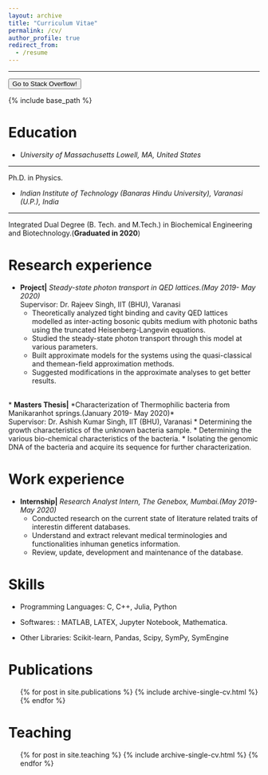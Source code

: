 ```yaml
---
layout: archive
title: "Curriculum Vitae"
permalink: /cv/
author_profile: true
redirect_from:
  - /resume
---
```

<hr>
<form>
  <button formaction="http://stackoverflow.com">Go to Stack Overflow!</button>
</form>
 
{% include base_path %}

Education
======

* *University of Massachusetts Lowell, MA, United States*
------
Ph.D. in Physics.

* *Indian Institute of Technology (Banaras Hindu University), Varanasi (U.P.), India*
------
Integrated Dual Degree (B. Tech. and M.Tech.) in Biochemical Engineering and Biotechnology.(<strong>Graduated in 2020</strong>)

Research experience
======
* <strong>Project|</strong> *Steady-state photon transport in QED lattices.(May 2019- May 2020)*<br>
	Supervisor: Dr. Rajeev Singh, IIT (BHU), Varanasi 
  * Theoretically analyzed tight binding and cavity QED lattices modelled as inter-acting bosonic qubits medium with photonic baths using the truncated Heisenberg-Langevin equations.
  * Studied the steady-state photon transport through this model at various parameters.
  * Built approximate models for the systems using the quasi-classical and themean-field approximation methods.
  * Suggested modifications in the approximate analyses to get better results.
<br>
* <strong>Masters Thesis|</strong> *Characterization of Thermophilic bacteria from Manikaranhot springs.(January 2019- May 2020)*<br>
	Supervisor: Dr. Ashish Kumar Singh, IIT (BHU), Varanasi 
  * Determining the growth characteristics of the unknown bacteria sample.
  * Determining the various bio-chemical characteristics of the bacteria.
  * Isolating the genomic DNA of the bacteria and acquire its sequence for further characterization.
  
Work experience
======
* <strong>Internship|</strong> *Research Analyst Intern, The Genebox, Mumbai.(May 2019- May 2020)*<br>
  * Conducted research on the current state of literature related traits of interestin different databases.  
  * Understand and extract relevant medical terminologies and functionalities inhuman genetics information.
  * Review, update, development and maintenance of the database.

Skills
======
* Programming Languages: C, C++, Julia, Python

* Softwares: : MATLAB, LATEX, Jupyter Notebook, Mathematica.

* Other Libraries: Scikit-learn, Pandas, Scipy, SymPy, SymEngine


Publications
======
  <ul>{% for post in site.publications %}
    {% include archive-single-cv.html %}
  {% endfor %}</ul>
  
Teaching
======
  <ul>{% for post in site.teaching %}
    {% include archive-single-cv.html %}
  {% endfor %}</ul>
  

